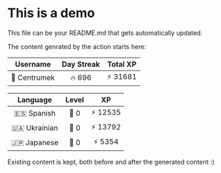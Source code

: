 # This is a demo

This file can be your README.md that gets automatically updated.

The content genrated by the action starts here:

<!--START_SECTION:duolingoStats-->
<!-- Automatically generated with https://github.com/centrumek/duolingo-readme-stats-->

| Username | Day Streak | Total XP |
|:---:|:---:|:---:|
| 👤 Centrumek | 🔥 696 | ⚡ 31681 |

| Language | Level | XP |
|:---:|:---:|:---:|
| 🇪🇸 Spanish | 👑 0 | ⚡ 12535 |
| 🇺🇦 Ukrainian | 👑 0 | ⚡ 13792 |
| 🇯🇵 Japanese | 👑 0 | ⚡ 5354 |

<!--END_SECTION:duolingoStats-->

Existing content is kept, both before and after the generated content :)
